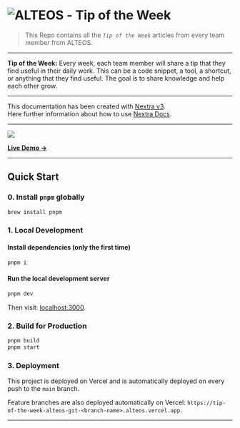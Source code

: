 # ![ALTEOS](.github/alteos_logo_bg_white.png) - Tip of the Week

> This Repo contains all the _`Tip of the Week`_ articles from every team member from ALTEOS.

---

**Tip of the Week:** Every week, each team member will share a tip that they find useful in their daily work. This can be a code snippet, a tool, a shortcut, or anything that they find useful. The goal is to share knowledge and help each other grow.

---

This documentation has been created with [Nextra v3](https://nextra.site).  
Here further information about how to use [Nextra Docs](https://nextra.site/docs).

---

![](.github/so_awesome.gif)

[**Live Demo →**](https://tip-of-the-week-alteos.vercel.app)

---

## Quick Start

### 0. Install `pnpm` globally

```bash
brew install pnpm
```

### 1. Local Development
#### Install dependencies (only the first time)
```bash
pnpm i
```
#### Run the local development server
```bash
pnpm dev
```

Then visit: [localhost:3000](http://localhost:3000).

### 2. Build for Production

```bash
pnpm build
pnpm start
```

### 3. Deployment

This project is deployed on Vercel and is automatically deployed on every push to the `main` branch.

Feature branches are also deployed automatically on Vercel:
`https://tip-of-the-week-alteos-git-<branch-name>.alteos.vercel.app`.

---
